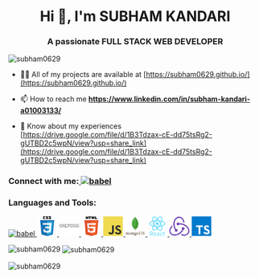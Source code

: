 

<h1 align="center">Hi 👋, I'm SUBHAM KANDARI</h1>
<h3 align="center">A passionate FULL STACK WEB DEVELOPER</h3>

<p align="left"> <img src="https://komarev.com/ghpvc/?username=subham0629&label=Profile%20views&color=0e75b6&style=flat" alt="subham0629" /> </p>


- 👨‍💻 All of my projects are available at [https://subham0629.github.io/](https://subham0629.github.io/)

- 📫 How to reach me **https://www.linkedin.com/in/subham-kandari-a01003133/**

- 📄 Know about my experiences [https://drive.google.com/file/d/1B3Tdzax-cE-dd75tsRg2-gUTBD2c5wpN/view?usp=share_link](https://drive.google.com/file/d/1B3Tdzax-cE-dd75tsRg2-gUTBD2c5wpN/view?usp=share_link)


<h3 align="left">Connect with me:<a href="https://github.com/Subham0629">
  <img src="https://www.vectorlogo.zone/logos/babeljs/babeljs-icon.svg" alt="babel" width="40" height="40"/></a></h3>
<p align="left">
</p>

<h3 align="left">Languages and Tools:</h3>
<p align="left"> <a href="https://babeljs.io/" target="_blank" rel="noreferrer"> <img src="https://www.vectorlogo.zone/logos/babeljs/babeljs-icon.svg" alt="babel" width="40" height="40"/> </a> <a href="https://www.w3schools.com/css/" target="_blank" rel="noreferrer"> <img src="https://raw.githubusercontent.com/devicons/devicon/master/icons/css3/css3-original-wordmark.svg" alt="css3" width="40" height="40"/> </a> <a href="https://expressjs.com" target="_blank" rel="noreferrer"> <img src="https://raw.githubusercontent.com/devicons/devicon/master/icons/express/express-original-wordmark.svg" alt="express" width="40" height="40"/> </a> <a href="https://www.w3.org/html/" target="_blank" rel="noreferrer"> <img src="https://raw.githubusercontent.com/devicons/devicon/master/icons/html5/html5-original-wordmark.svg" alt="html5" width="40" height="40"/> </a> <a href="https://developer.mozilla.org/en-US/docs/Web/JavaScript" target="_blank" rel="noreferrer"> <img src="https://raw.githubusercontent.com/devicons/devicon/master/icons/javascript/javascript-original.svg" alt="javascript" width="40" height="40"/> </a> <a href="https://www.mongodb.com/" target="_blank" rel="noreferrer"> <img src="https://raw.githubusercontent.com/devicons/devicon/master/icons/mongodb/mongodb-original-wordmark.svg" alt="mongodb" width="40" height="40"/> </a> <a href="https://reactjs.org/" target="_blank" rel="noreferrer"> <img src="https://raw.githubusercontent.com/devicons/devicon/master/icons/react/react-original-wordmark.svg" alt="react" width="40" height="40"/> </a> <a href="https://redux.js.org" target="_blank" rel="noreferrer"> <img src="https://raw.githubusercontent.com/devicons/devicon/master/icons/redux/redux-original.svg" alt="redux" width="40" height="40"/> </a> <a href="https://www.typescriptlang.org/" target="_blank" rel="noreferrer"> <img src="https://raw.githubusercontent.com/devicons/devicon/master/icons/typescript/typescript-original.svg" alt="typescript" width="40" height="40"/> </a> </p>

<p><img align="left" src="https://github-readme-stats.vercel.app/api/top-langs?username=subham0629&show_icons=true&locale=en&layout=compact" alt="subham0629" /></p>

<p>&nbsp;<img align="center" src="https://github-readme-stats.vercel.app/api?username=subham0629&show_icons=true&locale=en" alt="subham0629" /></p>

<p><img align="center" src="https://github-readme-streak-stats.herokuapp.com/?user=subham0629&" alt="subham0629" /></p>
